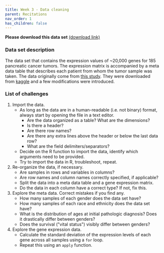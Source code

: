 ```yaml
---
title: Week 3 - Data cleaning
parent: Recitations
nav_order: 1
has_children: false
---
```




**Please download this data set** [(download link)](https://github.com/kriscgun/xdasi-bio-2021/blob/main/docs/recitations/week_3_recitation_data.gct)

### Data set description

The data set that contains the expression values of ~20,000 genes for 185 pancreatic cancer tumors. The expression matrix is accompanied by a meta data table that describes each patient from whom the tumor sample was taken.
The data originally come from [this study](https://www.ncbi.nlm.nih.gov/pmc/articles/PMC6084949/). They were downloaded from [kaggle](https://www.kaggle.com/abhiparashar/cancer-prediction/version/1) and a few modifications were introduced.

### List of challenges

1. Import the data.
	- As long as the data are in a human-readable (i.e. not binary) format, always start by opening the file in a text editor.
		- Are the data organized as a table? What are the dimensions?
		- Is there a header?
		- Are there row names?
		- Are there any extra lines above the header or below the last data row?
		- What are the field delimiters/separators?
	- Decide on the R function to import the data, identify which arguments need to be provided.
	- Try to import the data in R, troubleshoot, repeat.
2. Re-organize the data, if necessary.
	- Are samples in rows and variables in columns?
	- Are row names and column names correctly specified, if applicable?
	- Split the data into a meta data table and a gene expression matrix.
	- Do the data in each column have a correct type? If not, fix this.
3. Explore the meta data. Correct mistakes if you find any.
	- How many samples of each gender does the data set have?
	- How many samples of each race and ethnicity does the data set have?
	- What is the distribution of ages at initial pathologic diagnosis? Does it drastically differ between genders?
	- Does the survival ("vital status") visibly differ between genders?
4. Explore the gene expression data.
	- Calculate the standard deviation of the expression levels of each gene across all samples using a `for` loop.
	- Repeat this using an `apply` function.
